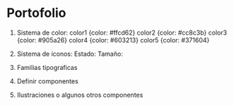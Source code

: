 # Portofolio

1. Sistema de color:
    color1 {color: #ffcd62}
    color2 {color: #cc8c3b}
    color3 {color: #905a26}
    color4 {color: #603213}
    color5 {color: #371604} 
    
2. Sistema de iconos:
    Estado:
    Tamaño:
    
3. Familias tipograficas

4. Definir componentes

5. Ilustraciones o algunos otros componentes
